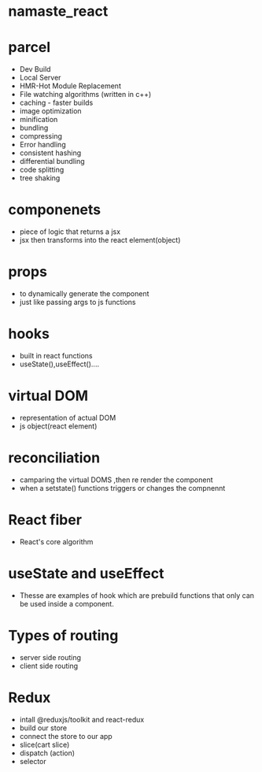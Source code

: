 # namaste_react


# parcel
- Dev Build
- Local Server
- HMR-Hot Module Replacement
- File watching algorithms (written in c++)
- caching - faster builds
- image optimization
- minification
- bundling
- compressing
- Error handling
- consistent hashing
- differential bundling
- code splitting
- tree shaking

# componenets
- piece of logic that returns a jsx 
- jsx then transforms into the react element(object)

# props
- to dynamically generate the component
- just like passing args to js functions

# hooks
- built in react functions
- useState(),useEffect()....

# virtual DOM
- representation of actual DOM
- js object(react element)

# reconciliation
- camparing the virtual DOMS ,then re render the component 
- when a setstate() functions triggers or changes the compnennt

# React fiber
- React's core algorithm

# useState and useEffect
- Thesse are examples of hook which are prebuild functions that only can be used inside a component.

# Types of routing
- server side routing 
- client side routing


# Redux
- intall @reduxjs/toolkit and react-redux
- build our store
- connect the store to our app
- slice(cart slice)
- dispatch (action)
- selector